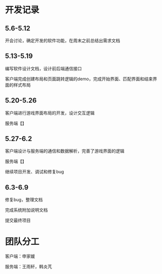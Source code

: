 # 开发记录

## 5.6-5.12

开会讨论，确定开发的软件功能，在周末之前总结出需求文档

## 5.13-5.19

编写软件设计文档，设计前后端通信接口

客户端完成创建布局和页面跳转逻辑的demo，完成开始界面、匹配界面和结束界面的样式布局

## 5.20-5.26

客户端进行游戏界面布局的开发，设计交互逻辑

服务端【】

## 5.27-6.2

客户端设计与服务端的通信和数据解析，完善了游戏界面的逻辑

服务端【】

继续项目开发、调试和修复bug

## 6.3-6.9

修复bug，整理文档

完成系统附加说明文档

提交最终项目

# 团队分工

客户端：申家媛

服务端：王雨轩，韩炎芃